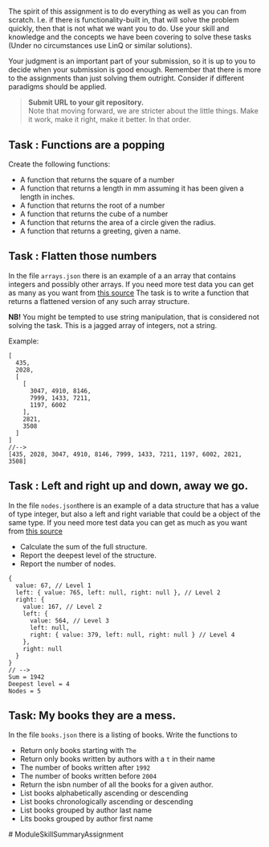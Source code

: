 # 

The spirit of this assignment is to do everything as well as you can from scratch. 
I.e. if there is functionality-built in, that will solve the problem quickly, then that is not what we want you to do. Use your skill and knowledge and the concepts we have been covering to solve these tasks (Under no circumstances use LinQ or similar solutions).

Your judgment is an important part of your submission, so it is up to you to decide when your submission is good enough. Remember that there is more to the assignments than just solving them outright. Consider if different paradigms should be applied. 


>**Submit URL to your git repository.**   
Note that moving forward, we are stricter about the little things.
Make it work, make it right, make it better. In that order.


## Task : Functions are a popping
Create the following functions: 
- A function that returns the square of a number
- A function that returns a length in mm assuming it has been given a length in inches.
- A function that returns the root of a number
- A function that returns the cube of a number 
- A function that returns the area of a circle given the radius. 
- A function that returns a greeting, given a name.

## Task : Flatten those numbers

In the file `arrays.json` there is an example of a an array that contains integers and possibly other arrays. If you need more test data you can get as many as you want from [this source](https://crismo-turquoisejaguar.web.val.run/arrayI) The task is to write a function that returns a flattened version of any such array structure.

**NB!** You might be tempted to use string manipulation, that is considered not solving the task. This is a jagged array of integers, not a string.


Example:
```code
[
  435,
  2028,
  [
    [
      3047, 4910, 8146,
      7999, 1433, 7211,
      1197, 6002
    ],
    2821,
    3508
  ]
]
//--> 
[435, 2028, 3047, 4910, 8146, 7999, 1433, 7211, 1197, 6002, 2821, 3508]
```

## Task : Left and right up and down, away we go. 

In the file `nodes.json`there is an example of a data structure that has a value of type integer, but also a left and right variable that could be a object of the same type. If you need more test data you can get as much as you want from [this source](https://crismo-turquoisejaguar.web.val.run/treeI)

- Calculate the sum of the full structure.
- Report the deepest level of the structure. 
- Report the number of nodes.


```code
{
  value: 67, // Level 1
  left: { value: 765, left: null, right: null }, // Level 2
  right: {
    value: 167, // Level 2
    left: {
      value: 564, // Level 3
      left: null,
      right: { value: 379, left: null, right: null } // Level 4
    },
    right: null
  }
}
// --> 
Sum = 1942
Deepest level = 4
Nodes = 5
```

## Task: My books they are a mess. 

In the file `books.json` there is a listing of books. Write the functions to
- Return only books starting with `The`
- Return only books written by authors with a `t` in their name
- The number of books written after `1992`
- The number of books written before `2004`
- Return the isbn number of all the books for a given author.
- List books alphabetically ascending or descending 
- List books chronologically ascending or descending 
- List books grouped by author last name
- Lits books grouped by author first name

#   M o d u l e S k i l l S u m m a r y A s s i g n m e n t 
 
 